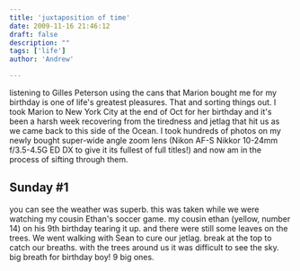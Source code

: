 ```yaml
---
title: 'juxtaposition of time'
date: 2009-11-16 21:46:12
draft: false
description: ""
tags: ['life']
author: 'Andrew'

---
```


listening to Gilles Peterson using the cans that Marion bought me for my birthday is one of life's greatest pleasures. That and sorting things out. I took Marion to New York City at the end of Oct for her birthday and it's been a harsh week recovering from the tiredness and jetlag that hit us as we came back to this side of the Ocean. I took hundreds of photos on my newly bought super-wide angle zoom lens (Nikon AF-S Nikkor 10-24mm f/3.5-4.5G ED DX to give it its fullest of full titles!) and now am in the process of sifting through them.

Sunday #1
---------

you can see the weather was superb. this was taken while we were watching my cousin Ethan's soccer game. my cousin ethan (yellow, number 14) on his 9th birthday tearing it up.  and there were still some leaves on the trees. We went walking with Sean to cure our jetlag.  break at the top to catch our breaths.  with the trees around us it was difficult to see the sky.  big breath for birthday boy! 9 big ones.
